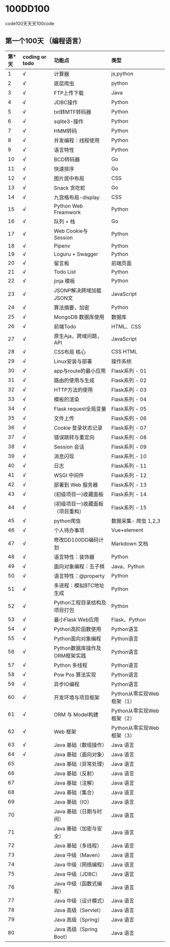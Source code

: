 # 100DD100
code100天天天100code


## 第一个100天 （编程语言）
|  第*天  | coding or todo | 功能点 |类型 |
|:-------|:--------|:-----|:----|
|  1   |    √     |  计算器  | js,python   |
|  2   |    √     |  底层爬虫  |  python  |
|  3   |    √     |  FTP上传下载  | Java |
|  4   |    √     |  JDBC操作 | Python    |
|  5   |    √     |  txt转MTF转码器 | Python    |
|  6   |    √     | sqlite3-操作   | Python   |
|  7   |  	√     |  HMM转码  | Python |
|  8   |    √     | 并发编程：线程使用   | Python   |
|  9   |    √     |   语言特性      | Python   |
|  10  |  	√     | BCD转码器  |  Go  |
|  11  |  	√     | 快速排序|  Go  |
|  12  |  	√     | 图片居中布局 |  CSS  |
|  13  |  	√     |  Snack 贪吃蛇 | Go   |
|  14  |  	√     | 九宫格布局-display | CSS  |
|  15  |  	√     | Python Web Freamwork | Python |
|  16  |  	√     | 队列  + 栈  |  Go |
|  17  |  	√     | Web Cookie与Session | Python |
|  18  |  	√     | Pipenv  | Python |
|  19  |  	√     | Loguru + Swagger   |  Python  |
|  20  |    √      | 留言板 | 前端页面   |
|  21  |    √      | Todo List | Python   |
|  22  |    √     | jinja 模板  | Python   |
|  23  |    √     | JSONP解决跨域加载JSON文 | JavaScript   |
|  24  |    √    |  算法摘要，加密 | Python   |
|  25  |    √     | MongoDB 数据库使用 |  数据库  |
|  26  |    √     | 前端Todo | HTML、CSS  |
|  27  |    √     | 原生Aja，跨域问题，API  |  JavaScript |
|  28  |  	√     |CSS布局 核心| CSS HTML  |
|  29  |  	√     | Linux安装与部署 |操作系统 |
|  30  |  	√      | app与route的最小应用  |Flask系列 - 01|
|  31  |  	√     | 路由的使用与生成  |Flask系列 - 02|
|  32  |  	√     | HTTP方法的使用  |Flask系列 - 03|
|  33  |  	√     |模板的渲染|Flask系列 - 04|
|  34  |  	√     |Flask request全局变量 |Flask系列 - 05|
|  35  |  	√     |文件上传|Flask系列 - 06|
|  36  |  	√     |Cookie 登录状态记录 |Flask系列 - 07|
|  37  |  	√     |错误跳转与重定向|Flask系列 - 08|
|  38  |  	√     |Session 会话|Flask系列 - 09|
|  39  |  	√     |消息闪现|Flask系列 - 10|
|  40  |  	√     |日志  |Flask系列 - 11|
|  41  |  	√     |WSGI 中间件 |Flask系列 - 12|
|  42  |  	√     |部署到 Web 服务器|Flask系列 - 13|
|  43  |  	√     |(初级项目一)收藏面板|Flask系列 - 14|
|  44  |  	√     |(初级项目一)收藏面板（项目重构） |Flask系列 - 15|
|  45  |    √     | python爬虫 | 数据采集- 爬虫 1,2,3|
|  46  |  	√     | 个人待办事项   | Vue+element|
|  47  |  	√     | 修改DD100DD编码计划  | Markdown 文档 |
|  48  |  	√     | 语言特性：装饰器 | Python |
|  49  |  	√     | 面向对象编程：五子棋    | Java、Python |
|  50  |  	√     |  语言特性：@property      | Python |
|  51  |  	√     | 多进程：模拟BTC地址生成  | Python |
|  52  |  	√     | Python工程目录结构及项目打包  | Python |
|  53  |  	√     | 最小Flask Web应用 | Flask、Python |
|  54  |  	√     | Python高阶函数使用 | Python语言 |
|  55  |  	√     | Python面向对象编程 | Python语言 |
|  56  |  	√     | Python数据库操作及ORM框架实践 | Python语言 |
|  57  |  	√     | Python 多线程 | Python语言 |
|  58  |  	√     | Pow Pos 算法实现 | Python语言 |
|  59  |  	√     | 异步IO编程 | Python语言 |
|  60  |  	√     | 开发环境与项目框架 | Python从零实现Web框架（1） |
|  61  |  	√     | ORM 与 Model构建   | Python从零实现Web框架（2） |
|  62  |  	√     | Web 框架 | Python从零实现Web框架（3） |
|  63  |  	√     | Java 基础（数组操作） | Java 语言 |
|  64  |  	√     | Java 基础（面向对象）| Java 语言 |
|  65  |  	     | Java 基础（异常处理）| Java 语言 |
|  66  |  	     | Java 基础（反射）| Java 语言 |
|  67  |  	     | Java 基础（注解）| Java 语言 |
|  68  |  	     | Java 基础（集合）| Java 语言 |
|  69  |  	     | Java 基础（IO）| Java 语言 |
|  70  |  	     | Java 基础（日期与时间）| Java 语言 |
|  71  |  	     | Java 基础（加密与安全）| Java 语言 |
|  72  |  	     | Java 基础（多线程）| Java 语言 |
|  73  |  	     | Java 中级（Maven）| Java 语言 |
|  74  |  	     | Java 中级（网络编程）| Java 语言 |
|  75  |  	     | Java 中级（JDBC）| Java 语言 |
|  76  |  	     | Java 中级（函数式编程）| Java 语言 |
|  77  |  	     | Java 中级（设计模式）| Java 语言 |
|  78  |  	     | Java 高级（Servlet）| Java 语言 |
|  79  |  	     | Java 高级（Spring）| Java 语言 |
|  80  |  	     | Java 高级（Spring Boot）| Java 语言 |